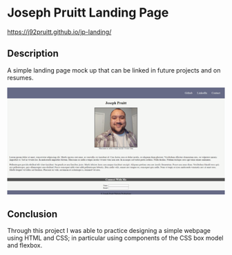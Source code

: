 # Joseph Pruitt Landing Page

https://j92pruitt.github.io/jp-landing/

## Description
A simple landing page mock up that can be linked in future projects and on resumes.

![Screenshot of deployed page](assets/images/screenshot.png)

## Conclusion
Through this project I was able to practice designing a simple webpage using HTML and CSS; in particular using components of the CSS box model and flexbox.